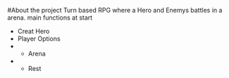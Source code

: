 #About the project
Turn based RPG  where a Hero and Enemys battles in a arena.
main functions at start
* Creat Hero
* Player Options
* * Arena
* *  Rest
